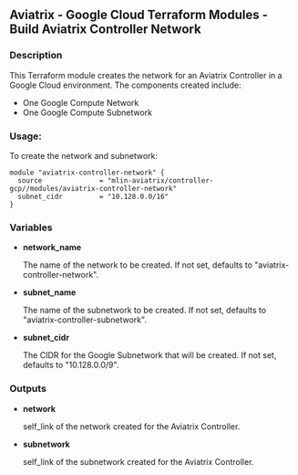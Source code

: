 ## Aviatrix - Google Cloud Terraform Modules - Build Aviatrix Controller Network

### Description
This Terraform module creates the network for an Aviatrix Controller in a Google Cloud environment. The
components created include:

* One Google Compute Network
* One Google Compute Subnetwork

### Usage:

To create the network and subnetwork:

```hcl
module "aviatrix-controller-network" {
  source              = "mlin-aviatrix/controller-gcp//modules/aviatrix-controller-network"
  subnet_cidr         = "10.128.0.0/16"
}
```


### Variables

- **network_name**

  The name of the network to be created. If not set, defaults to "aviatrix-controller-network".

- **subnet_name**

  The name of the subnetwork to be created. If not set, defaults to "aviatrix-controller-subnetwork".

- **subnet_cidr**

  The CIDR for the Google Subnetwork that will be created. If not set, defaults to "10.128.0.0/9".

### Outputs

- **network**

  self_link of the network created for the Aviatrix Controller.

- **subnetwork**

  self_link of the subnetwork created for the Aviatrix Controller.
